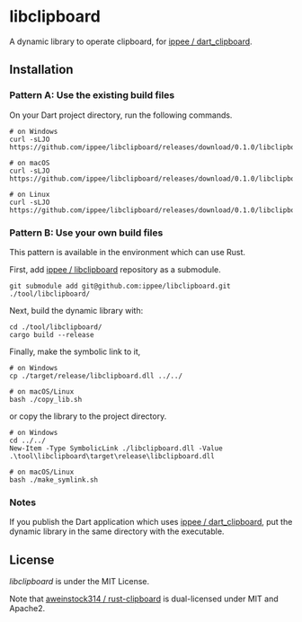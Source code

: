 # libclipboard

A dynamic library to operate clipboard, for [ippee / dart_clipboard](https://github.com/ippee/dart_clipboard).

## Installation

### Pattern A: Use the existing build files

On your Dart project directory, run the following commands.

```shell
# on Windows
curl -sLJO https://github.com/ippee/libclipboard/releases/download/0.1.0/libclipboard.dll

# on macOS
curl -sLJO https://github.com/ippee/libclipboard/releases/download/0.1.0/libclipboard.dylib

# on Linux
curl -sLJO https://github.com/ippee/libclipboard/releases/download/0.1.0/libclipboard.so
```

### Pattern B: Use your own build files

This pattern is available in the environment which can use Rust.

First, add [ippee / libclipboard](https://github.com/ippee/libclipboard) repository as a submodule.

```shell
git submodule add git@github.com:ippee/libclipboard.git ./tool/libclipboard/
```

Next, build the dynamic library with:

```shell
cd ./tool/libclipboard/
cargo build --release
```

Finally, make the symbolic link to it,

```shell
# on Windows
cp ./target/release/libclipboard.dll ../../

# on macOS/Linux
bash ./copy_lib.sh
```

or copy the library to the project directory.

```shell
# on Windows
cd ../../
New-Item -Type SymbolicLink ./libclipboard.dll -Value .\tool\libclipboard\target\release\libclipboard.dll

# on macOS/Linux
bash ./make_symlink.sh
```

### Notes

If you publish the Dart application which uses [ippee / dart_clipboard](https://github.com/ippee/dart_clipboard), put the dynamic library in the same directory with the executable.

## License

_libclipboard_ is under the MIT License.

Note that [aweinstock314 / rust-clipboard](https://github.com/aweinstock314/rust-clipboard) is dual-licensed under MIT and Apache2.
